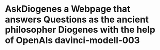 # AskDiogenes a Webpage that answers Questions as the ancient philosopher Diogenes with the help of OpenAIs davinci-modell-003
